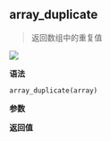 ## array_duplicate

> 返回数组中的重复值

![](https://img.shields.io/badge/-Array-blue)

**语法**

`array_duplicate(array)`

**参数**

**返回值**
